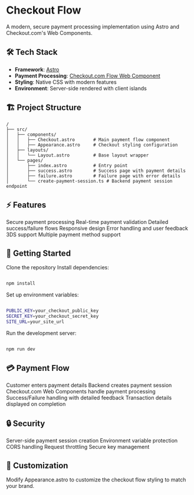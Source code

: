 # Checkout Flow

A modern, secure payment processing implementation using Astro and Checkout.com's Web Components.

## 🛠️ Tech Stack

- **Framework**: [Astro](https://astro.build)
- **Payment Processing**: [Checkout.com Flow Web Component](https://www.checkout.com/docs/payments/accept-payments/accept-a-payment-on-your-website)
- **Styling**: Native CSS with modern features
- **Environment**: Server-side rendered with client islands

## 🏗️ Project Structure

```text
/
├── src/
│   ├── components/
│   │   ├── Checkout.astro       # Main payment flow component
│   │   ├── Appearance.astro     # Checkout styling configuration
│   ├── layouts/
│   │   └── Layout.astro         # Base layout wrapper
│   └── pages/
│       ├── index.astro          # Entry point
│       ├── success.astro        # Success page with payment details
│       ├── failure.astro        # Failure page with error details
│       └── create-payment-session.ts # Backend payment session endpoint
```

## ⚡ Features

Secure payment processing
Real-time payment validation
Detailed success/failure flows
Responsive design
Error handling and user feedback
3DS support
Multiple payment method support

## 🚀 Getting Started

Clone the repository
Install dependencies:

```bash

npm install

```

Set up environment variables:

```bash

PUBLIC_KEY=your_checkout_public_key
SECRET_KEY=your_checkout_secret_key
SITE_URL=your_site_url

```

Run the development server:

```bash

npm run dev

```

## 💳 Payment Flow

Customer enters payment details
Backend creates payment session
Checkout.com Web Components handle payment processing
Success/Failure handling with detailed feedback
Transaction details displayed on completion

## 🔒 Security

Server-side payment session creation
Environment variable protection
CORS handling
Request throttling
Secure key management

## 🎨 Customization

Modify Appearance.astro to customize the checkout flow styling to match your brand.
